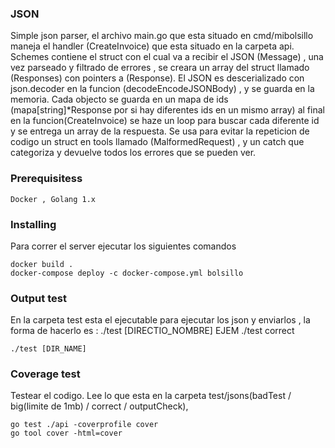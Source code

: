 ### JSON 

Simple json parser, el archivo main.go que esta situado en cmd/mibolsillo maneja el handler (CreateInvoice) que esta situado en la carpeta api. Schemes contiene el struct con el cual va a recibir el JSON (Message) , una vez parseado y filtrado de errores , se creara un array del struct llamado (Responses) con pointers a (Response). El JSON es descerializado con json.decoder en la funcion (decodeEncodeJSONBody) , y se guarda en la memoria. Cada objecto se guarda en un mapa de ids (mapa[string]*Response por si hay diferentes ids en un mismo array) al final en la funcion(CreateInvoice) se haze un loop para buscar cada diferente id y se entrega un array de la respuesta.
Se usa para evitar la repeticion de codigo un struct en tools llamado (MalformedRequest) , y un catch que categoriza y devuelve todos los errores que se pueden ver.

### Prerequisitess

```
Docker , Golang 1.x  
```

### Installing

Para correr el server ejecutar los siguientes comandos
```
docker build .
docker-compose deploy -c docker-compose.yml bolsillo
```

### Output test 
En la carpeta test esta el ejecutable para ejecutar los json y enviarlos , la forma de hacerlo es : ./test [DIRECTIO_NOMBRE] EJEM ./test correct
 ```
 ./test [DIR_NAME]
```

### Coverage test

Testear el codigo. Lee lo que esta en la carpeta test/jsons(badTest / big(limite de 1mb) / correct / outputCheck), 

```
go test ./api -coverprofile cover
go tool cover -html=cover
```